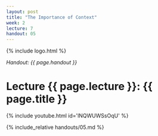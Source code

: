 ```yaml
---
layout: post
title: "The Importance of Context"
week: 2
lecture: 7
handout: 05
---
```


{% include logo.html %}

*Handout: {{ page.handout }}*

# Lecture {{ page.lecture }}: {{ page.title }}

{% include youtube.html id='lNQWUWSsOqU' %}

{% include_relative handouts/05.md %}
